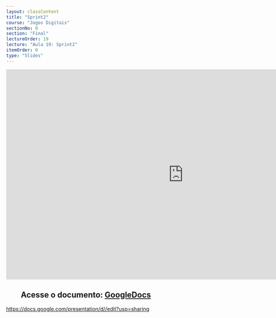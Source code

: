 ```yaml
---
layout: classContent
title: "Sprint2"
course: "Jogos Digitais"
sectionNo: 0
section: "Final"
lectureOrder: 19
lecture: "Aula 19: Sprint2"
itemOrder: 0
type: "Slides"
---
```


<iframe src="https://docs.google.com/presentation/d/e/2PACX-1vT_2r1hBuwkwNu_3gp_EE2OgK5yle9k18WVbFTUBOQAKEtm1OjX1hbb3Jq_MrfG0XoRX1Qs7PNJQ075/embed?start=false&loop=false&delayms=3000" frameborder="0" width="960" height="569" allowfullscreen="true" mozallowfullscreen="true" webkitallowfullscreen="true"></iframe>

## &nbsp;&nbsp;&nbsp;&nbsp;&nbsp;&nbsp;&nbsp;&nbsp;Acesse o documento: [GoogleDocs](https://docs.google.com/presentation/d/1CIqtEdY8hK5imvsvjyZKbDbSS6tkh9kdrHi8y811L9Y/edit?usp=sharing)
https://docs.google.com/presentation/d//edit?usp=sharing